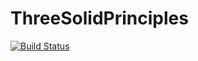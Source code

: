 # ThreeSolidPrinciples
[![Build Status](https://travis-ci.com/CS3398-Ganymede-Giants/ThreeSolidPrinciples.svg?branch=master)](https://travis-ci.com/CS3398-Ganymede-Giants/ThreeSolidPrinciples)
